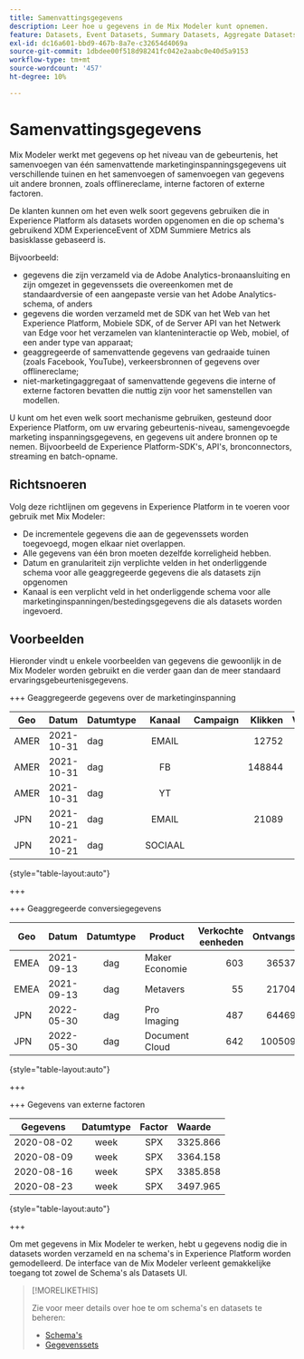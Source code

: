 ```yaml
---
title: Samenvattingsgegevens
description: Leer hoe u gegevens in de Mix Modeler kunt opnemen.
feature: Datasets, Event Datasets, Summary Datasets, Aggregate Datasets
exl-id: dc16a601-bbd9-467b-8a7e-c32654d4069a
source-git-commit: 1dbdee00f518d98241fc042e2aabc0e40d5a9153
workflow-type: tm+mt
source-wordcount: '457'
ht-degree: 10%

---
```


# Samenvattingsgegevens

Mix Modeler werkt met gegevens op het niveau van de gebeurtenis, het samenvoegen van één samenvattende marketinginspanningsgegevens uit verschillende tuinen en het samenvoegen of samenvoegen van gegevens uit andere bronnen, zoals offlinereclame, interne factoren of externe factoren.

De klanten kunnen om het even welk soort gegevens gebruiken die in Experience Platform als datasets worden opgenomen en die op schema&#39;s gebruikend XDM ExperienceEvent of XDM Summiere Metrics als basisklasse gebaseerd is.

Bijvoorbeeld:

* gegevens die zijn verzameld via de Adobe Analytics-bronaansluiting en zijn omgezet in gegevenssets die overeenkomen met de standaardversie of een aangepaste versie van het Adobe Analytics-schema, of anders
* gegevens die worden verzameld met de SDK van het Web van het Experience Platform, Mobiele SDK, of de Server API van het Netwerk van Edge voor het verzamelen van klanteninteractie op Web, mobiel, of een ander type van apparaat;
* geaggregeerde of samenvattende gegevens van gedraaide tuinen (zoals Facebook, YouTube), verkeersbronnen of gegevens over offlinereclame;
* niet-marketingaggregaat of samenvattende gegevens die interne of externe factoren bevatten die nuttig zijn voor het samenstellen van modellen.

U kunt om het even welk soort mechanisme gebruiken, gesteund door Experience Platform, om uw ervaring gebeurtenis-niveau, samengevoegde marketing inspanningsgegevens, en gegevens uit andere bronnen op te nemen. Bijvoorbeeld de Experience Platform-SDK&#39;s, API&#39;s, bronconnectors, streaming en batch-opname.


## Richtsnoeren

Volg deze richtlijnen om gegevens in Experience Platform in te voeren voor gebruik met Mix Modeler:

* De incrementele gegevens die aan de gegevenssets worden toegevoegd, mogen elkaar niet overlappen.
* Alle gegevens van één bron moeten dezelfde korreligheid hebben.
* Datum en granulariteit zijn verplichte velden in het onderliggende schema voor alle geaggregeerde gegevens die als datasets zijn opgenomen
* Kanaal is een verplicht veld in het onderliggende schema voor alle marketinginspanningen/bestedingsgegevens die als datasets worden ingevoerd.


## Voorbeelden

Hieronder vindt u enkele voorbeelden van gegevens die gewoonlijk in de Mix Modeler worden gebruikt en die verder gaan dan de meer standaard ervaringsgebeurtenisgegevens.

+++ Geaggregeerde gegevens over de marketinginspanning

| Geo | Datum | Datumtype | Kanaal | Campaign | Klikken | Verkocht | Betrokkenheid | Impressie | Open | Eigendom | Verzonden |
|---|:--|---|:---:|---|--:|---|--:|---|---|---|--:|
| AMER | 2021-10-31 | dag | EMAIL | | 12752 | | | | | | 1132945 |
| AMER | 2021-10-31 | dag | FB | | 148844 | | | | | | |
| AMER | 2021-10-31 | dag | YT | | | | 2314452 | | | | |
| JPN | 2021-10-21 | dag | EMAIL | | 21089 | | | | | | 3283626 |
| JPN | 2021-10-21 | dag | SOCIAAL | | | | 621 | | | | |

{style="table-layout:auto"}

+++

+++ Geaggregeerde conversiegegevens

| Geo | Datum | Datumtype | Product | Verkochte eenheden | Ontvangsten |
|---|:---|:---:|---|--:|--:|
| EMEA | 2021-09-13 | dag | Maker Economie | 603 | 36537.68 |
| EMEA | 2021-09-13 | dag | Metavers | 55 | 21704.37 |
| JPN | 2022-05-30 | dag | Pro Imaging | 487 | 64469.60 |
| JPN | 2022-05-30 | dag | Document Cloud | 642 | 100509.07 |

{style="table-layout:auto"}

+++

+++ Gegevens van externe factoren

| Gegevens | Datumtype | Factor | Waarde |
|---|:---:|:---:|:---|
| 2020-08-02 | week | SPX | 3325.866 |
| 2020-08-09 | week | SPX | 3364.158 |
| 2020-08-16 | week | SPX | 3385.858 |
| 2020-08-23 | week | SPX | 3497.965 |

{style="table-layout:auto"}

+++

Om met gegevens in Mix Modeler te werken, hebt u gegevens nodig die in datasets worden verzameld en na schema&#39;s in Experience Platform worden gemodelleerd. De interface van de Mix Modeler verleent gemakkelijke toegang tot zowel de Schema&#39;s als Datasets UI.


>[!MORELIKETHIS]
>
>Zie voor meer details over hoe te om schema&#39;s en datasets te beheren:
>
>* [Schema&#39;s](schemas.md)
>* [Gegevenssets](datasets.md)
